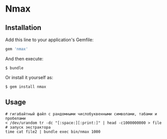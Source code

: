 # Nmax


## Installation

Add this line to your application's Gemfile:

```ruby
gem 'nmax'
```

And then execute:

    $ bundle

Or install it yourself as:

    $ gem install nmax

## Usage


```
# гигабайтный файл с рандомными числобуквенными символами, табами и пробелами
< /dev/urandom tr -dc "[:space:][:print:]" | head -c1000000000 > file
# запуск экстрактора
time cat file2 | bundle exec bin/nmax 1000
```